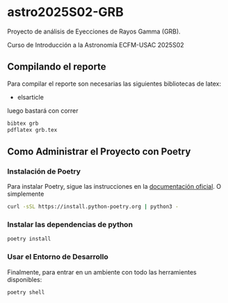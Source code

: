 # astro2025S02-GRB
Proyecto de análisis de Eyecciones de Rayos Gamma (GRB). 

Curso de Introducción a la Astronomía ECFM-USAC 2025S02


## Compilando el reporte
Para compilar el reporte son necesarias las siguientes bibliotecas de latex:
- elsarticle

luego bastará con correr

```bash
bibtex grb
pdflatex grb.tex
```

## Como Administrar el Proyecto con Poetry
### Instalación de Poetry
Para instalar Poetry, sigue las instrucciones en la [documentación oficial](https://python-poetry.org/docs/#installation). O simplemente
```bash
curl -sSL https://install.python-poetry.org | python3 -
```

### Instalar las dependencias de python
```bash
poetry install
```

### Usar el Entorno de Desarrollo
Finalmente, para entrar en un ambiente con todo las herramientes disponibles:
```bash
poetry shell
```

